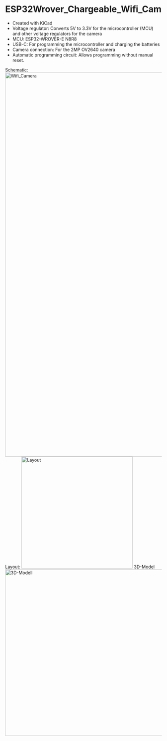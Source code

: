 # ESP32Wrover_Chargeable_Wifi_Cam
- Created with KiCad
- Voltage regulator: Converts 5V to 3.3V for the microcontroller (MCU) and other voltage regulators for the camera
- MCU: ESP32-WROVER-E N8R8
- USB-C: For programming the microcontroller and charging the batteries
- Camera connection: For the 2MP OV2640 camera
- Automatic programming circuit: Allows programming without manual reset.

Schematic:
<img width="1230" alt="Wifi_Camera" src="https://github.com/user-attachments/assets/864f12a3-f12e-4d35-8bdd-8d039d78a3b8">
Layout:
<img width="358" alt="Layout" src="https://github.com/user-attachments/assets/57a793ef-6c8e-4d11-8f45-f883269a9c79">
3D-Model
<img width="533" alt="3D-Modell" src="https://github.com/user-attachments/assets/ca92c51b-bc89-4b7b-8ad6-16673ecaaddb">
